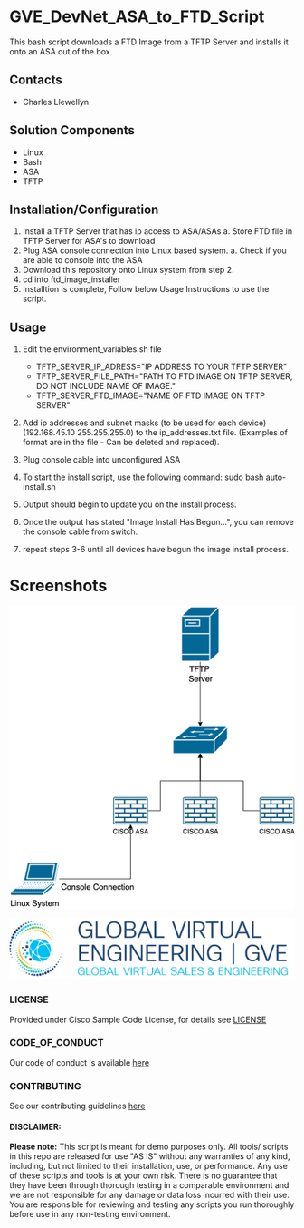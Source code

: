 # GVE_DevNet_ASA_to_FTD_Script
This bash script downloads a FTD Image from a TFTP Server and installs it onto an ASA out of the box.


## Contacts
* Charles Llewellyn

## Solution Components
*  Linux
*  Bash
*  ASA
*  TFTP

## Installation/Configuration

1. Install a TFTP Server that has ip access to ASA/ASAs
   a. Store FTD file in TFTP Server for ASA's to download
2. Plug ASA console connection into Linux based system.
   a. Check if you are able to console into the ASA
3. Download this repository onto Linux system from step 2.
4. cd into ftd_image_installer
5. Installtion is complete, Follow below Usage Instructions to use the script.


## Usage

1. Edit the environment_variables.sh file
   * TFTP_SERVER_IP_ADRESS="IP ADDRESS TO YOUR TFTP SERVER"
   * TFTP_SERVER_FILE_PATH="PATH TO FTD IMAGE ON TFTP SERVER, DO NOT INCLUDE NAME OF IMAGE."
   * TFTP_SERVER_FTD_IMAGE="NAME OF FTD IMAGE ON TFTP SERVER"

2. Add ip addresses and subnet masks (to be used for each device) (192.168.45.10 255.255.255.0) 
   to the ip_addresses.txt file. (Examples of format are in the file - Can be deleted and replaced). 

3. Plug console cable into unconfigured ASA

4. To start the install script, use the following command: sudo bash auto-install.sh

5. Output should begin to update you on the install process.

6. Once the output has stated "Image Install Has Begun...", you can remove 
   the console cable from switch.

7. repeat steps 3-6 until all devices have begun the image install process.



# Screenshots
![/IMAGES/topology.png](/IMAGES/topology.png)

![/IMAGES/0image.png](/IMAGES/0image.png)

### LICENSE

Provided under Cisco Sample Code License, for details see [LICENSE](LICENSE.md)

### CODE_OF_CONDUCT

Our code of conduct is available [here](CODE_OF_CONDUCT.md)

### CONTRIBUTING

See our contributing guidelines [here](CONTRIBUTING.md)

#### DISCLAIMER:
<b>Please note:</b> This script is meant for demo purposes only. All tools/ scripts in this repo are released for use "AS IS" without any warranties of any kind, including, but not limited to their installation, use, or performance. Any use of these scripts and tools is at your own risk. There is no guarantee that they have been through thorough testing in a comparable environment and we are not responsible for any damage or data loss incurred with their use.
You are responsible for reviewing and testing any scripts you run thoroughly before use in any non-testing environment.
